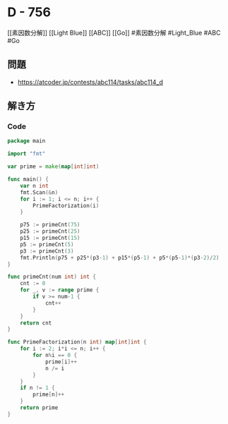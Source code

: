 # D - 756
[[素因数分解]] [[Light Blue]] [[ABC]] [[Go]]
#素因数分解 #Light_Blue #ABC #Go 

## 問題
- https://atcoder.jp/contests/abc114/tasks/abc114_d

## 解き方
### Code
```go
package main

import "fmt"

var prime = make(map[int]int)

func main() {
	var n int
	fmt.Scan(&n)
	for i := 1; i <= n; i++ {
		PrimeFactorization(i)
	}

	p75 := primeCnt(75)
	p25 := primeCnt(25)
	p15 := primeCnt(15)
	p5 := primeCnt(5)
	p3 := primeCnt(3)
	fmt.Println(p75 + p25*(p3-1) + p15*(p5-1) + p5*(p5-1)*(p3-2)/2)
}

func primeCnt(num int) int {
	cnt := 0
	for _, v := range prime {
		if v >= num-1 {
			cnt++
		}
	}
	return cnt
}

func PrimeFactorization(n int) map[int]int {
	for i := 2; i*i <= n; i++ {
		for n%i == 0 {
			prime[i]++
			n /= i
		}
	}
	if n != 1 {
		prime[n]++
	}
	return prime
}
```